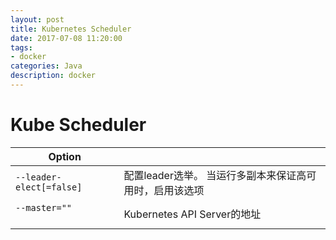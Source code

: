 ```yaml
---
layout: post
title: Kubernetes Scheduler
date: 2017-07-08 11:20:00
tags:
- docker
categories: Java
description: docker
---
```


# Kube Scheduler


|                Option                |                                                        |  
| ------------------------------------ | ------------------------------------------------------ |
| `--leader-elect[=false]`             | 配置leader选举。 当运行多副本来保证高可用时，启用该选项        |
| `--master=""`                        | Kubernetes API Server的地址                             |
